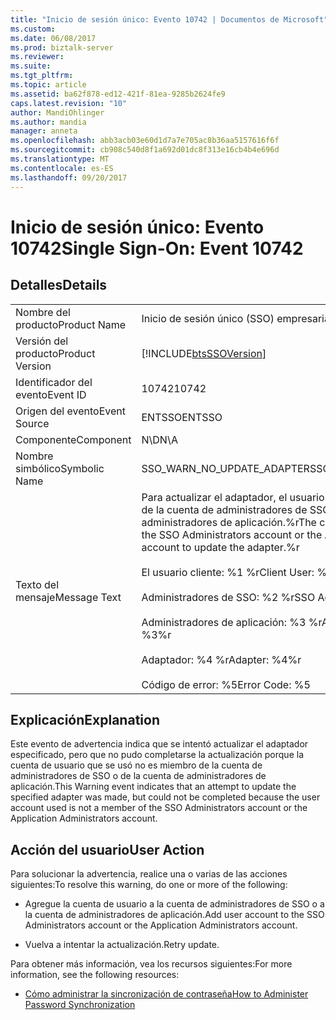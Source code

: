 ```yaml
---
title: "Inicio de sesión único: Evento 10742 | Documentos de Microsoft"
ms.custom: 
ms.date: 06/08/2017
ms.prod: biztalk-server
ms.reviewer: 
ms.suite: 
ms.tgt_pltfrm: 
ms.topic: article
ms.assetid: ba62f878-ed12-421f-81ea-9285b2624fe9
caps.latest.revision: "10"
author: MandiOhlinger
ms.author: mandia
manager: anneta
ms.openlocfilehash: abb3acb03e60d1d7a7e705ac8b36aa5157616f6f
ms.sourcegitcommit: cb908c540d8f1a692d01dc8f313e16cb4b4e696d
ms.translationtype: MT
ms.contentlocale: es-ES
ms.lasthandoff: 09/20/2017
---
```

# <a name="single-sign-on-event-10742"></a><span data-ttu-id="2601f-102">Inicio de sesión único: Evento 10742</span><span class="sxs-lookup"><span data-stu-id="2601f-102">Single Sign-On: Event 10742</span></span>
## <a name="details"></a><span data-ttu-id="2601f-103">Detalles</span><span class="sxs-lookup"><span data-stu-id="2601f-103">Details</span></span>  
  
|||  
|-|-|  
|<span data-ttu-id="2601f-104">Nombre del producto</span><span class="sxs-lookup"><span data-stu-id="2601f-104">Product Name</span></span>|<span data-ttu-id="2601f-105">Inicio de sesión único (SSO) empresarial</span><span class="sxs-lookup"><span data-stu-id="2601f-105">Enterprise Single Sign-On</span></span>|  
|<span data-ttu-id="2601f-106">Versión del producto</span><span class="sxs-lookup"><span data-stu-id="2601f-106">Product Version</span></span>|[!INCLUDE[btsSSOVersion](../includes/btsssoversion-md.md)]|  
|<span data-ttu-id="2601f-107">Identificador del evento</span><span class="sxs-lookup"><span data-stu-id="2601f-107">Event ID</span></span>|<span data-ttu-id="2601f-108">10742</span><span class="sxs-lookup"><span data-stu-id="2601f-108">10742</span></span>|  
|<span data-ttu-id="2601f-109">Origen del evento</span><span class="sxs-lookup"><span data-stu-id="2601f-109">Event Source</span></span>|<span data-ttu-id="2601f-110">ENTSSO</span><span class="sxs-lookup"><span data-stu-id="2601f-110">ENTSSO</span></span>|  
|<span data-ttu-id="2601f-111">Componente</span><span class="sxs-lookup"><span data-stu-id="2601f-111">Component</span></span>|<span data-ttu-id="2601f-112">N\D</span><span class="sxs-lookup"><span data-stu-id="2601f-112">N\A</span></span>|  
|<span data-ttu-id="2601f-113">Nombre simbólico</span><span class="sxs-lookup"><span data-stu-id="2601f-113">Symbolic Name</span></span>|<span data-ttu-id="2601f-114">SSO_WARN_NO_UPDATE_ADAPTER</span><span class="sxs-lookup"><span data-stu-id="2601f-114">SSO_WARN_NO_UPDATE_ADAPTER</span></span>|  
|<span data-ttu-id="2601f-115">Texto del mensaje</span><span class="sxs-lookup"><span data-stu-id="2601f-115">Message Text</span></span>|<span data-ttu-id="2601f-116">Para actualizar el adaptador, el usuario del cliente debe ser miembro de la cuenta de administradores de SSO o de la cuenta de administradores de aplicación.%r</span><span class="sxs-lookup"><span data-stu-id="2601f-116">The client user must be a member of the SSO Administrators account or the Application Administrators account to update the adapter.%r</span></span><br /><br /> <span data-ttu-id="2601f-117">El usuario cliente: %1 %r</span><span class="sxs-lookup"><span data-stu-id="2601f-117">Client User: %1%r</span></span><br /><br /> <span data-ttu-id="2601f-118">Administradores de SSO: %2 %r</span><span class="sxs-lookup"><span data-stu-id="2601f-118">SSO Administrators: %2%r</span></span><br /><br /> <span data-ttu-id="2601f-119">Administradores de aplicación: %3 %r</span><span class="sxs-lookup"><span data-stu-id="2601f-119">Application Administrators: %3%r</span></span><br /><br /> <span data-ttu-id="2601f-120">Adaptador: %4 %r</span><span class="sxs-lookup"><span data-stu-id="2601f-120">Adapter: %4%r</span></span><br /><br /> <span data-ttu-id="2601f-121">Código de error: %5</span><span class="sxs-lookup"><span data-stu-id="2601f-121">Error Code: %5</span></span>|  
  
## <a name="explanation"></a><span data-ttu-id="2601f-122">Explicación</span><span class="sxs-lookup"><span data-stu-id="2601f-122">Explanation</span></span>  
 <span data-ttu-id="2601f-123">Este evento de advertencia indica que se intentó actualizar el adaptador especificado, pero que no pudo completarse la actualización porque la cuenta de usuario que se usó no es miembro de la cuenta de administradores de SSO o de la cuenta de administradores de aplicación.</span><span class="sxs-lookup"><span data-stu-id="2601f-123">This Warning event indicates that an attempt to update the specified adapter was made, but could not be completed because the user account used is not a member of the SSO Administrators account or the Application Administrators account.</span></span>  
  
## <a name="user-action"></a><span data-ttu-id="2601f-124">Acción del usuario</span><span class="sxs-lookup"><span data-stu-id="2601f-124">User Action</span></span>  
 <span data-ttu-id="2601f-125">Para solucionar la advertencia, realice una o varias de las acciones siguientes:</span><span class="sxs-lookup"><span data-stu-id="2601f-125">To resolve this warning, do one or more of the following:</span></span>  
  
-   <span data-ttu-id="2601f-126">Agregue la cuenta de usuario a la cuenta de administradores de SSO o a la cuenta de administradores de aplicación.</span><span class="sxs-lookup"><span data-stu-id="2601f-126">Add user account to the SSO Administrators account or the Application Administrators account.</span></span>  
  
-   <span data-ttu-id="2601f-127">Vuelva a intentar la actualización.</span><span class="sxs-lookup"><span data-stu-id="2601f-127">Retry update.</span></span>  
  
 <span data-ttu-id="2601f-128">Para obtener más información, vea los recursos siguientes:</span><span class="sxs-lookup"><span data-stu-id="2601f-128">For more information, see the following resources:</span></span>  
  
-   [<span data-ttu-id="2601f-129">Cómo administrar la sincronización de contraseña</span><span class="sxs-lookup"><span data-stu-id="2601f-129">How to Administer Password Synchronization</span></span>](../core/how-to-administer-password-synchronization.md)